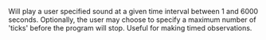 Will play a user specified sound at a given time interval between 1 and 6000 seconds.  Optionally, the user may choose to specify a maximum number of 'ticks' before the program will stop.  Useful for making timed observations.

